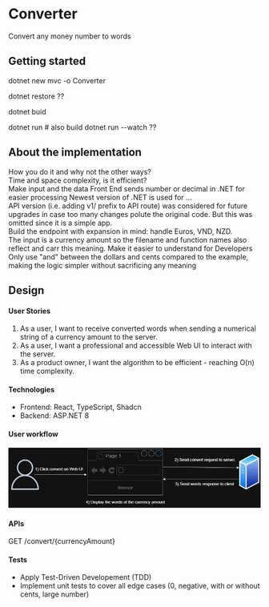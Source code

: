 # Converter

Convert any money number to words


## Getting started

dotnet new mvc -o Converter

dotnet restore ??

dotnet buid

dotnet run # also build
dotnet run --watch ??




## About the implementation 

How you do it and why not the other ways?  
Time and space complexity, is it efficient?  
Make input and the data Front End sends number or decimal in .NET for easier processing 
Newest version of .NET is used for ...  
API version (i.e. adding v1/ prefix to API route) was considered for future upgrades in case too many changes polute the original code. But this was omitted since it is a simple app.  
Build the endpoint with expansion in mind: handle Euros, VND, NZD.  
The input is a currency amount so the filename and function names also reflect and carr this meaning. Make it easier to understand for Developers  
Only use "and" between the dollars and cents compared to the example, making the logic simpler without sacrificing any meaning

## Design

#### User Stories
1. As a user, I want to receive converted words when sending a numerical string of a currency amount to the server.
2. As a user, I want a professional and accessible Web UI to interact with the server.
3. As a product owner, I want the algorithm to be efficient - reaching O(n) time complexity.

#### Technologies
- Frontend: React, TypeScript, Shadcn
- Backend: ASP.NET 8

#### User workflow
![UserWorkflow](docs/user-flow.jpg)

#### APIs

GET /convert/{currencyAmount}

#### Tests
- Apply Test-Driven Developement (TDD)
- Implement unit tests to cover all edge cases (0, negative, with or without cents, large number)
